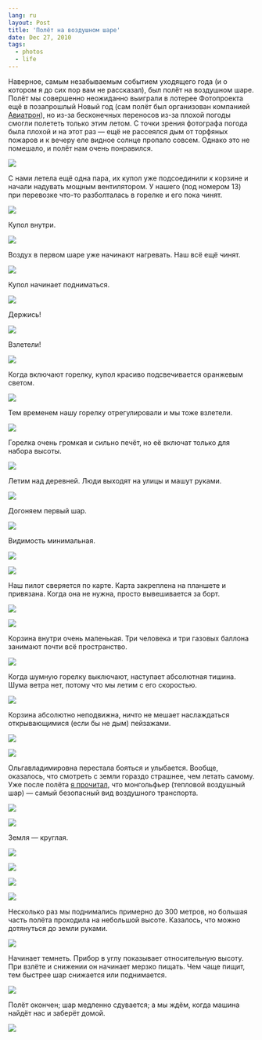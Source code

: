 ```yaml
---
lang: ru
layout: Post
title: 'Полёт на воздушном шаре'
date: Dec 27, 2010
tags:
  - photos
  - life
---
```


Наверное, самым незабываемым событием уходящего года (и о котором я до сих пор вам не рассказал), был полёт на воздушном шаре. Полёт мы совершенно неожиданно выиграли в лотерее Фотопроекта ещё в позапрошлый Новый год (сам полёт был организован компанией [Авиатрон](http://aviatron.ru/)), но из-за бесконечных переносов из-за плохой погоды смогли полететь только этим летом. С точки зрения фотографа погода была плохой и на этот раз — ещё не рассеялся дым от торфяных пожаров и к вечеру еле видное солнце пропало совсем. Однако это не помешало, и полёт нам очень понравился.

![](/images/blog/2010-08-02-5D-8703-Artem-Sapegin.jpg)

<!--more-->

С нами летела ещё одна пара, их купол уже подсоединили к корзине и начали надувать мощным вентилятором. У нашего (под номером 13) при перевозке что-то разболталась в горелке и его пока чинят.

![](/images/blog/2010-08-02-5D-8556-Artem-Sapegin.jpg)

Купол внутри.

![](/images/blog/2010-08-02-5D-8575-Artem-Sapegin.jpg)

Воздух в первом шаре уже начинают нагревать. Наш всё ещё чинят.

![](/images/blog/2010-08-02-5D-8592-Artem-Sapegin.jpg)

Купол начинает подниматься.

![](/images/blog/2010-08-02-5D-8599-Artem-Sapegin.jpg)

Держись!

![](/images/blog/2010-08-02-5D-8612-Artem-Sapegin.jpg)

Взлетели!

![](/images/blog/2010-08-02-5D-8624-Artem-Sapegin.jpg)

Когда включают горелку, купол красиво подсвечивается оранжевым светом.

![](/images/blog/2010-08-02-5D-8632-Artem-Sapegin.jpg)

Тем временем нашу горелку отрегулировали и мы тоже взлетели.

![](/images/blog/2010-08-02-5D-8646-Artem-Sapegin.jpg)

Горелка очень громкая и сильно печёт, но её включат только для набора высоты.

![](/images/blog/2010-08-02-5D-8649-Artem-Sapegin.jpg)

Летим над деревней. Люди выходят на улицы и машут руками.

![](/images/blog/2010-08-02-5D-8650-Artem-Sapegin.jpg)

Догоняем первый шар.

![](/images/blog/2010-08-02-5D-8659-Artem-Sapegin.jpg)

Видимость минимальная.

![](/images/blog/2010-08-02-5D-8664-Artem-Sapegin.jpg)

![](/images/blog/2010-08-02-5D-8681-Artem-Sapegin.jpg)

Наш пилот сверяется по карте. Карта закреплена на планшете и привязана. Когда она не нужна, просто вывешивается за борт.

![](/images/blog/2010-08-02-5D-8716-Artem-Sapegin.jpg)

![](/images/blog/2010-08-02-5D-8720-Artem-Sapegin.jpg)

Корзина внутри очень маленькая. Три человека и три газовых баллона занимают почти всё пространство.

![](/images/blog/2010-08-02-5D-8725-Artem-Sapegin.jpg)

Когда шумную горелку выключают, наступает абсолютная тишина. Шума ветра нет, потому что мы летим с его скоростью.

![](/images/blog/2010-08-02-5D-8744-Artem-Sapegin.jpg)

Корзина абсолютно неподвижна, ничто не мешает наслаждаться открывающимися (если бы не дым) пейзажами.

![](/images/blog/2010-08-02-5D-8746-Artem-Sapegin.jpg)

![](/images/blog/2010-08-02-5D-8774-Artem-Sapegin.jpg)

Ольгавладимировна перестала бояться и улыбается. Вообще, оказалось, что смотреть с земли гораздо страшнее, чем летать самому. Уже после полёта [я прочитал](http://ru.wikipedia.org/wiki/Крупнейшие_катастрофы_монгольфьеров), что монгольфьер (тепловой воздушный шар) — самый безопасный вид воздушного транспорта.

![](/images/blog/2010-08-02-5D-8782-Artem-Sapegin.jpg)

![](/images/blog/2010-08-02-5D-8788-Artem-Sapegin.jpg)

Земля — круглая.

![](/images/blog/2010-08-02-5D-8795-Artem-Sapegin.jpg)

![](/images/blog/2010-08-02-5D-8809-Artem-Sapegin.jpg)

![](/images/blog/2010-08-02-5D-8825-Artem-Sapegin.jpg)

![](/images/blog/2010-08-02-5D-8886-Artem-Sapegin.jpg)

Несколько раз мы поднимались примерно до 300 метров, но большая часть полёта проходила на небольшой высоте. Казалось, что можно дотянуться до земли руками.

![](/images/blog/2010-08-02-5D-8925-Artem-Sapegin.jpg)

Начинает темнеть. Прибор в углу показывает относительную высоту. При взлёте и снижении он начинает мерзко пищать. Чем чаще пищит, тем быстрее шар снижается или поднимается.

![](/images/blog/2010-08-02-5D-8933-Artem-Sapegin.jpg)

Полёт окончен; шар медленно сдувается; а мы ждём, когда машина найдёт нас и заберёт домой.

![](/images/blog/2010-08-02-5D-8943-Artem-Sapegin.jpg)
